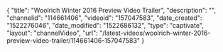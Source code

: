 {
    "title": "Woolrich Winter 2016 Preview Video Trailer",
    "description": "",
    "channelid": "114661406",
    "videoid": "157047583",
    "date_created": "1522276046",
    "date_modified": "1522686132",
    "type": "captivate",
    "layout": "channelVideo",
    "url": "\/latest-videos\/woolrich-winter-2016-preview-video-trailer\/114661406-157047583"
}
